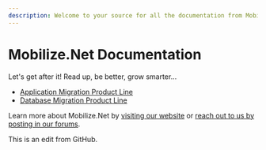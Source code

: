 ```yaml
---
description: Welcome to your source for all the documentation from Mobilize.Net.
---
```


# Mobilize.Net Documentation

Let's get after it! Read up, be better, grow smarter...

* [Application Migration Product Line](application-migration/application-migration-products-overview.md)
* [Database Migration Product Line](database-migration/database-migration.md)

Learn more about Mobilize.Net by [visiting our website](https://www.mobilize.net) or [reach out to us by posting in our forums](https://forums.mobilize.net).

This is an edit from GitHub.
